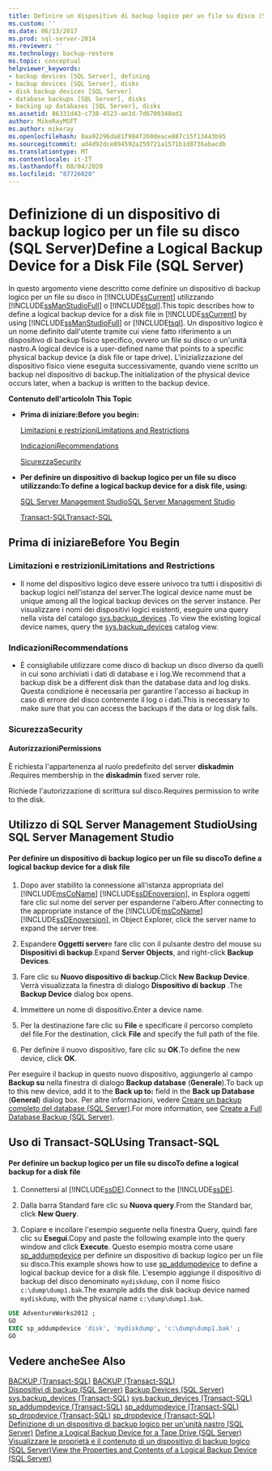 ```yaml
---
title: Definire un dispositivo di backup logico per un file su disco (SQL Server) | Microsoft Docs
ms.custom: ''
ms.date: 06/13/2017
ms.prod: sql-server-2014
ms.reviewer: ''
ms.technology: backup-restore
ms.topic: conceptual
helpviewer_keywords:
- backup devices [SQL Server], defining
- backup devices [SQL Server], disks
- disk backup devices [SQL Server]
- database backups [SQL Server], disks
- backing up databases [SQL Server], disks
ms.assetid: 86331d43-c738-4523-ae3d-7d6700348ed1
author: MikeRayMSFT
ms.author: mikeray
ms.openlocfilehash: 8aa92296da81f984f260deace887c15f13443b95
ms.sourcegitcommit: ad4d92dce894592a259721a1571b1d8736abacdb
ms.translationtype: MT
ms.contentlocale: it-IT
ms.lasthandoff: 08/04/2020
ms.locfileid: "87726020"
---
```

# <a name="define-a-logical-backup-device-for-a-disk-file-sql-server"></a><span data-ttu-id="8b21a-102">Definizione di un dispositivo di backup logico per un file su disco (SQL Server)</span><span class="sxs-lookup"><span data-stu-id="8b21a-102">Define a Logical Backup Device for a Disk File (SQL Server)</span></span>
  <span data-ttu-id="8b21a-103">In questo argomento viene descritto come definire un dispositivo di backup logico per un file su disco in [!INCLUDE[ssCurrent](../../includes/sscurrent-md.md)] utilizzando [!INCLUDE[ssManStudioFull](../../includes/ssmanstudiofull-md.md)] o [!INCLUDE[tsql](../../includes/tsql-md.md)].</span><span class="sxs-lookup"><span data-stu-id="8b21a-103">This topic describes how to define a logical backup device for a disk file in [!INCLUDE[ssCurrent](../../includes/sscurrent-md.md)] by using [!INCLUDE[ssManStudioFull](../../includes/ssmanstudiofull-md.md)] or [!INCLUDE[tsql](../../includes/tsql-md.md)].</span></span> <span data-ttu-id="8b21a-104">Un dispositivo logico è un nome definito dall'utente tramite cui viene fatto riferimento a un dispositivo di backup fisico specifico, ovvero un file su disco o un'unità nastro.</span><span class="sxs-lookup"><span data-stu-id="8b21a-104">A logical device is a user-defined name that points to a specific physical backup device (a disk file or tape drive).</span></span>  <span data-ttu-id="8b21a-105">L'inizializzazione del dispositivo fisico viene eseguita successivamente, quando viene scritto un backup nel dispositivo di backup.</span><span class="sxs-lookup"><span data-stu-id="8b21a-105">The initialization of the physical device occurs later, when a backup is written to the backup device.</span></span>  
  
 <span data-ttu-id="8b21a-106">**Contenuto dell'articolo**</span><span class="sxs-lookup"><span data-stu-id="8b21a-106">**In This Topic**</span></span>  
  
-   <span data-ttu-id="8b21a-107">**Prima di iniziare:**</span><span class="sxs-lookup"><span data-stu-id="8b21a-107">**Before you begin:**</span></span>  
  
     [<span data-ttu-id="8b21a-108">Limitazioni e restrizioni</span><span class="sxs-lookup"><span data-stu-id="8b21a-108">Limitations and Restrictions</span></span>](#Restrictions)  
  
     [<span data-ttu-id="8b21a-109">Indicazioni</span><span class="sxs-lookup"><span data-stu-id="8b21a-109">Recommendations</span></span>](#Recommendations)  
  
     [<span data-ttu-id="8b21a-110">Sicurezza</span><span class="sxs-lookup"><span data-stu-id="8b21a-110">Security</span></span>](#Security)  
  
-   <span data-ttu-id="8b21a-111">**Per definire un dispositivo di backup logico per un file su disco utilizzando:**</span><span class="sxs-lookup"><span data-stu-id="8b21a-111">**To define a logical backup device for a disk file, using:**</span></span>  
  
     [<span data-ttu-id="8b21a-112">SQL Server Management Studio</span><span class="sxs-lookup"><span data-stu-id="8b21a-112">SQL Server Management Studio</span></span>](#SSMSProcedure)  
  
     [<span data-ttu-id="8b21a-113">Transact-SQL</span><span class="sxs-lookup"><span data-stu-id="8b21a-113">Transact-SQL</span></span>](#TsqlProcedure)  
  
##  <a name="before-you-begin"></a><a name="BeforeYouBegin"></a> <span data-ttu-id="8b21a-114">Prima di iniziare</span><span class="sxs-lookup"><span data-stu-id="8b21a-114">Before You Begin</span></span>  
  
###  <a name="limitations-and-restrictions"></a><a name="Restrictions"></a> <span data-ttu-id="8b21a-115">Limitazioni e restrizioni</span><span class="sxs-lookup"><span data-stu-id="8b21a-115">Limitations and Restrictions</span></span>  
  
-   <span data-ttu-id="8b21a-116">Il nome del dispositivo logico deve essere univoco tra tutti i dispositivi di backup logici nell'istanza del server.</span><span class="sxs-lookup"><span data-stu-id="8b21a-116">The logical device name must be unique among all the logical backup devices on the server instance.</span></span> <span data-ttu-id="8b21a-117">Per visualizzare i nomi dei dispositivi logici esistenti, eseguire una query nella vista del catalogo [sys.backup_devices](/sql/relational-databases/system-catalog-views/sys-backup-devices-transact-sql) .</span><span class="sxs-lookup"><span data-stu-id="8b21a-117">To view the existing logical device names, query the [sys.backup_devices](/sql/relational-databases/system-catalog-views/sys-backup-devices-transact-sql) catalog view.</span></span>  
  
###  <a name="recommendations"></a><a name="Recommendations"></a> <span data-ttu-id="8b21a-118">Indicazioni</span><span class="sxs-lookup"><span data-stu-id="8b21a-118">Recommendations</span></span>  
  
-   <span data-ttu-id="8b21a-119">È consigliabile utilizzare come disco di backup un disco diverso da quelli in cui sono archiviati i dati di database e i log.</span><span class="sxs-lookup"><span data-stu-id="8b21a-119">We recommend that a backup disk be a different disk than the database data and log disks.</span></span> <span data-ttu-id="8b21a-120">Questa condizione è necessaria per garantire l'accesso ai backup in caso di errore del disco contenente il log o i dati.</span><span class="sxs-lookup"><span data-stu-id="8b21a-120">This is necessary to make sure that you can access the backups if the data or log disk fails.</span></span>  
  
###  <a name="security"></a><a name="Security"></a> <span data-ttu-id="8b21a-121">Sicurezza</span><span class="sxs-lookup"><span data-stu-id="8b21a-121">Security</span></span>  
  
####  <a name="permissions"></a><a name="Permissions"></a> <span data-ttu-id="8b21a-122">Autorizzazioni</span><span class="sxs-lookup"><span data-stu-id="8b21a-122">Permissions</span></span>  
 <span data-ttu-id="8b21a-123">È richiesta l'appartenenza al ruolo predefinito del server **diskadmin** .</span><span class="sxs-lookup"><span data-stu-id="8b21a-123">Requires membership in the **diskadmin** fixed server role.</span></span>  
  
 <span data-ttu-id="8b21a-124">Richiede l'autorizzazione di scrittura sul disco.</span><span class="sxs-lookup"><span data-stu-id="8b21a-124">Requires permission to write to the disk.</span></span>  
  
##  <a name="using-sql-server-management-studio"></a><a name="SSMSProcedure"></a> <span data-ttu-id="8b21a-125">Utilizzo di SQL Server Management Studio</span><span class="sxs-lookup"><span data-stu-id="8b21a-125">Using SQL Server Management Studio</span></span>  
  
#### <a name="to-define-a-logical-backup-device-for-a-disk-file"></a><span data-ttu-id="8b21a-126">Per definire un dispositivo di backup logico per un file su disco</span><span class="sxs-lookup"><span data-stu-id="8b21a-126">To define a logical backup device for a disk file</span></span>  
  
1.  <span data-ttu-id="8b21a-127">Dopo aver stabilito la connessione all'istanza appropriata del [!INCLUDE[msCoName](../../includes/msconame-md.md)] [!INCLUDE[ssDEnoversion](../../includes/ssdenoversion-md.md)], in Esplora oggetti fare clic sul nome del server per espanderne l'albero.</span><span class="sxs-lookup"><span data-stu-id="8b21a-127">After connecting to the appropriate instance of the [!INCLUDE[msCoName](../../includes/msconame-md.md)] [!INCLUDE[ssDEnoversion](../../includes/ssdenoversion-md.md)], in Object Explorer, click the server name to expand the server tree.</span></span>  
  
2.  <span data-ttu-id="8b21a-128">Espandere **Oggetti server**e fare clic con il pulsante destro del mouse su **Dispositivi di backup**.</span><span class="sxs-lookup"><span data-stu-id="8b21a-128">Expand **Server Objects**, and right-click **Backup Devices**.</span></span>  
  
3.  <span data-ttu-id="8b21a-129">Fare clic su **Nuovo dispositivo di backup**.</span><span class="sxs-lookup"><span data-stu-id="8b21a-129">Click **New Backup Device**.</span></span> <span data-ttu-id="8b21a-130">Verrà visualizzata la finestra di dialogo **Dispositivo di backup** .</span><span class="sxs-lookup"><span data-stu-id="8b21a-130">The **Backup Device** dialog box opens.</span></span>  
  
4.  <span data-ttu-id="8b21a-131">Immettere un nome di dispositivo.</span><span class="sxs-lookup"><span data-stu-id="8b21a-131">Enter a device name.</span></span>  
  
5.  <span data-ttu-id="8b21a-132">Per la destinazione fare clic su **File** e specificare il percorso completo del file.</span><span class="sxs-lookup"><span data-stu-id="8b21a-132">For the destination, click **File** and specify the full path of the file.</span></span>  
  
6.  <span data-ttu-id="8b21a-133">Per definire il nuovo dispositivo, fare clic su **OK**.</span><span class="sxs-lookup"><span data-stu-id="8b21a-133">To define the new device, click **OK**.</span></span>  
  
 <span data-ttu-id="8b21a-134">Per eseguire il backup in questo nuovo dispositivo, aggiungerlo al campo **Backup su** nella finestra di dialogo **Backup database** (**Generale**).</span><span class="sxs-lookup"><span data-stu-id="8b21a-134">To back up to this new device, add it to the **Back up to:** field in the **Back up Database** (**General**) dialog box.</span></span> <span data-ttu-id="8b21a-135">Per altre informazioni, vedere [Creare un backup completo del database &#40;SQL Server&#41;](create-a-full-database-backup-sql-server.md).</span><span class="sxs-lookup"><span data-stu-id="8b21a-135">For more information, see [Create a Full Database Backup &#40;SQL Server&#41;](create-a-full-database-backup-sql-server.md).</span></span>  
  
##  <a name="using-transact-sql"></a><a name="TsqlProcedure"></a> <span data-ttu-id="8b21a-136">Uso di Transact-SQL</span><span class="sxs-lookup"><span data-stu-id="8b21a-136">Using Transact-SQL</span></span>  
  
#### <a name="to-define-a-logical-backup-for-a-disk-file"></a><span data-ttu-id="8b21a-137">Per definire un backup logico per un file su disco</span><span class="sxs-lookup"><span data-stu-id="8b21a-137">To define a logical backup for a disk file</span></span>  
  
1.  <span data-ttu-id="8b21a-138">Connettersi al [!INCLUDE[ssDE](../../includes/ssde-md.md)].</span><span class="sxs-lookup"><span data-stu-id="8b21a-138">Connect to the [!INCLUDE[ssDE](../../includes/ssde-md.md)].</span></span>  
  
2.  <span data-ttu-id="8b21a-139">Dalla barra Standard fare clic su **Nuova query**.</span><span class="sxs-lookup"><span data-stu-id="8b21a-139">From the Standard bar, click **New Query**.</span></span>  
  
3.  <span data-ttu-id="8b21a-140">Copiare e incollare l'esempio seguente nella finestra Query, quindi fare clic su **Esegui**.</span><span class="sxs-lookup"><span data-stu-id="8b21a-140">Copy and paste the following example into the query window and click **Execute**.</span></span> <span data-ttu-id="8b21a-141">Questo esempio mostra come usare [sp_addumpdevice](/sql/relational-databases/system-stored-procedures/sp-addumpdevice-transact-sql) per definire un dispositivo di backup logico per un file su disco.</span><span class="sxs-lookup"><span data-stu-id="8b21a-141">This example shows how to use [sp_addumpdevice](/sql/relational-databases/system-stored-procedures/sp-addumpdevice-transact-sql) to define a logical backup device for a disk file.</span></span> <span data-ttu-id="8b21a-142">L'esempio aggiunge il dispositivo di backup del disco denominato `mydiskdump`, con il nome fisico `c:\dump\dump1.bak`.</span><span class="sxs-lookup"><span data-stu-id="8b21a-142">The example adds the disk backup device named `mydiskdump`, with the physical name `c:\dump\dump1.bak`.</span></span>  
  
```sql  
USE AdventureWorks2012 ;  
GO  
EXEC sp_addumpdevice 'disk', 'mydiskdump', 'c:\dump\dump1.bak' ;  
GO  
```  
  
## <a name="see-also"></a><span data-ttu-id="8b21a-143">Vedere anche</span><span class="sxs-lookup"><span data-stu-id="8b21a-143">See Also</span></span>  
 <span data-ttu-id="8b21a-144">[BACKUP &#40;Transact-SQL&#41;](/sql/t-sql/statements/backup-transact-sql) </span><span class="sxs-lookup"><span data-stu-id="8b21a-144">[BACKUP &#40;Transact-SQL&#41;](/sql/t-sql/statements/backup-transact-sql) </span></span>  
 <span data-ttu-id="8b21a-145">[Dispositivi di backup &#40;SQL Server&#41;](backup-devices-sql-server.md) </span><span class="sxs-lookup"><span data-stu-id="8b21a-145">[Backup Devices &#40;SQL Server&#41;](backup-devices-sql-server.md) </span></span>  
 <span data-ttu-id="8b21a-146">[sys.backup_devices &#40;Transact-SQL&#41;](/sql/relational-databases/system-catalog-views/sys-backup-devices-transact-sql) </span><span class="sxs-lookup"><span data-stu-id="8b21a-146">[sys.backup_devices &#40;Transact-SQL&#41;](/sql/relational-databases/system-catalog-views/sys-backup-devices-transact-sql) </span></span>  
 <span data-ttu-id="8b21a-147">[sp_addumpdevice &#40;Transact-SQL&#41;](/sql/relational-databases/system-stored-procedures/sp-addumpdevice-transact-sql) </span><span class="sxs-lookup"><span data-stu-id="8b21a-147">[sp_addumpdevice &#40;Transact-SQL&#41;](/sql/relational-databases/system-stored-procedures/sp-addumpdevice-transact-sql) </span></span>  
 <span data-ttu-id="8b21a-148">[sp_dropdevice &#40;Transact-SQL&#41;](/sql/relational-databases/system-stored-procedures/sp-dropdevice-transact-sql) </span><span class="sxs-lookup"><span data-stu-id="8b21a-148">[sp_dropdevice &#40;Transact-SQL&#41;](/sql/relational-databases/system-stored-procedures/sp-dropdevice-transact-sql) </span></span>  
 <span data-ttu-id="8b21a-149">[Definizione di un dispositivo di backup logico per un'unità nastro &#40;SQL Server&#41;](define-a-logical-backup-device-for-a-tape-drive-sql-server.md) </span><span class="sxs-lookup"><span data-stu-id="8b21a-149">[Define a Logical Backup Device for a Tape Drive &#40;SQL Server&#41;](define-a-logical-backup-device-for-a-tape-drive-sql-server.md) </span></span>  
 [<span data-ttu-id="8b21a-150">Visualizzare le proprietà e il contenuto di un dispositivo di backup logico &#40;SQL Server&#41;</span><span class="sxs-lookup"><span data-stu-id="8b21a-150">View the Properties and Contents of a Logical Backup Device &#40;SQL Server&#41;</span></span>](view-the-properties-and-contents-of-a-logical-backup-device-sql-server.md)  
  
  
